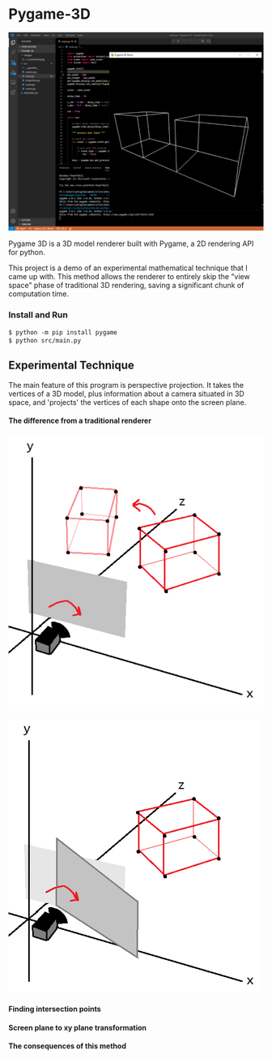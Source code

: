 # Pygame-3D

![image](https://github.com/Anthony-Gambale/Pygame-3D/blob/main/images/1_screenshot.png)

Pygame 3D is a 3D model renderer built with Pygame, a 2D rendering API for python.

This project is a demo of an experimental mathematical technique that I came up with. This method allows the renderer to entirely skip the "view space" phase of traditional 3D rendering, saving a significant chunk of computation time.

### Install and Run
```
$ python -m pip install pygame
$ python src/main.py
```

## Experimental Technique

The main feature of this program is perspective projection. It takes the vertices of a 3D model, plus information about a camera situated in 3D space, and 'projects' the vertices of each shape onto the screen plane.

#### The difference from a traditional renderer

![image](https://github.com/Anthony-Gambale/Pygame-3D/blob/main/images/2_traditional_rotate.png)

![image](https://github.com/Anthony-Gambale/Pygame-3D/blob/main/images/3_my_rotate.png)

#### Finding intersection points

#### Screen plane to xy plane transformation

#### The consequences of this method
